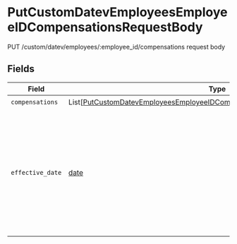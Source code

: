 # PutCustomDatevEmployeesEmployeeIDCompensationsRequestBody

PUT /custom/datev/employees/:employee_id/compensations request body


## Fields

| Field                                                                                                                                                                                                                                                                           | Type                                                                                                                                                                                                                                                                            | Required                                                                                                                                                                                                                                                                        | Description                                                                                                                                                                                                                                                                     |
| ------------------------------------------------------------------------------------------------------------------------------------------------------------------------------------------------------------------------------------------------------------------------------- | ------------------------------------------------------------------------------------------------------------------------------------------------------------------------------------------------------------------------------------------------------------------------------- | ------------------------------------------------------------------------------------------------------------------------------------------------------------------------------------------------------------------------------------------------------------------------------- | ------------------------------------------------------------------------------------------------------------------------------------------------------------------------------------------------------------------------------------------------------------------------------- |
| `compensations`                                                                                                                                                                                                                                                                 | List[[PutCustomDatevEmployeesEmployeeIDCompensationsRequestBodyCompensations](../../models/operations/putcustomdatevemployeesemployeeidcompensationsrequestbodycompensations.md)]                                                                                               | :heavy_check_mark:                                                                                                                                                                                                                                                              | N/A                                                                                                                                                                                                                                                                             |
| `effective_date`                                                                                                                                                                                                                                                                | [date](https://docs.python.org/3/library/datetime.html#date-objects)                                                                                                                                                                                                            | :heavy_check_mark:                                                                                                                                                                                                                                                              | Date from which the submitted compensations should be valid. Please note that it might not be possible to set compensations for the past if the payroll was already run.<br/><br/>[](https://developer.mozilla.org/en-US/docs/Web/JavaScript/Reference/Global_Objects/Date/toISOString) |